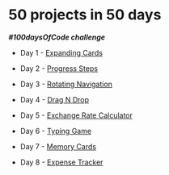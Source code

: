 # 50 projects in 50 days

**_#100daysOfCode challenge_**

- Day 1 - [Expanding Cards](https://dtutov.github.io/50projects50days/Day%201%20-%20Expanding%20Cards/index.html)

- Day 2 - [Progress Steps](https://dtutov.github.io/50projects50days/Day%202%20-%20Progress%20Steps/index.html)

- Day 3 - [Rotating Navigation](https://dtutov.github.io/50projects50days/Day%203%20-%20Rotating%20Navigation/index.html)

- Day 4 - [Drag N Drop](https://dtutov.github.io/50projects50days/Day%204%20-%20Drag%20N%20Drop/index.html)

- Day 5 - [Exchange Rate Calculator](https://dtutov.github.io/50projects50days/Day%205%20-%20Exchange%20Rate%20Calculator/index.html)

- Day 6 - [Typing Game](https://dtutov.github.io/50projects50days/Day%206%20-%20Typing%20Game/index.html)

- Day 7 - [Memory Cards](https://dtutov.github.io/50projects50days/Day%207%20-%20Memory%20Cards/index.html)

- Day 8 - [Expense Tracker](https://dtutov.github.io/50projects50days/Day%208%20-%20Expense%20Tracker/index.html)

